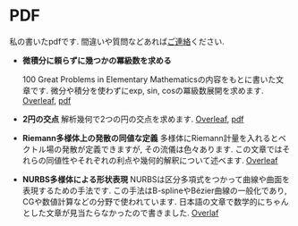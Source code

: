 # PDF
私の書いたpdfです.
間違いや質問などあれば[ご連絡](https://hyrodium.github.io/Profile)ください.

* **微積分に頼らずに幾つかの冪級数を求める**

    100 Great Problems in Elementary Mathematicsの内容をもとに書いた文章です.
    微分や積分を使わずにexp, sin, cosの冪級数展開を求めます.
    [Overleaf](https://www.overleaf.com/read/cpkzxvzczssn), [pdf](https://drive.google.com/open?id=1otefohLREQurkijJ7Ei_5jFyf-GugiJM)
* **2円の交点**
    解析幾何で2つの円の交点を求めます.
    [Overleaf](https://www.overleaf.com/read/qykjnbwdfjrj), [pdf](https://drive.google.com/open?id=1cg2xY0FJ3MNmAqzLWA2AUIA64asKhLkY)
* **Riemann多様体上の発散の同値な定義**
    多様体にRiemann計量を入れるとベクトル場の発散が定義できますが, その流儀は色々あります.
    この文章ではそれらの同値性やそれぞれの利点や幾何的解釈について述べます.
    [Overleaf](https://www.overleaf.com/read/gfjtscqftvgz)
* **NURBS多様体による形状表現**
    NURBSは区分多項式をつかって曲線や曲面を表現するための手法です.
    この手法はB-splineやBézier曲線の一般化であり, CGや数値計算などの分野で使われています.
    日本語の文章で数学的にちゃんとした文章が見当たらなかったので書きました.
    [Overlaf](https://www.overleaf.com/read/vygnptvqfspd)
